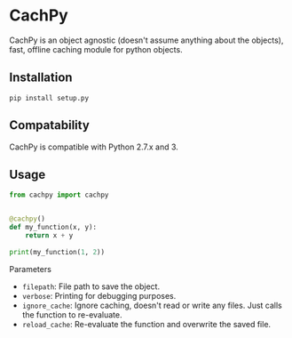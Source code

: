 # CachPy
CachPy is an object agnostic (doesn't assume anything about the objects), fast, offline caching module for python objects.

## Installation
```
pip install setup.py
```

## Compatability
CachPy is compatible with Python 2.7.x and 3.

## Usage
```python
from cachpy import cachpy


@cachpy()
def my_function(x, y):
    return x + y
    
print(my_function(1, 2))
```

Parameters
* `filepath`: File path to save the object.
* `verbose`: Printing for debugging purposes.
* `ignore_cache`: Ignore caching, doesn't read or write any files. Just calls the function to re-evaluate.
* `reload_cache`: Re-evaluate the function and overwrite the saved file.